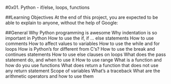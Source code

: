 #0x01. Python - if/else, loops, functions

##Learning Objectives
At the end of this project, you are expected to be able to explain to anyone, without the help of Google:

##General
	Why Python programming is awesome
	Why indentation is so important in Python
	How to use the if, if ... else statements
	How to use comments
	How to affect values to variables
	How to use the while and for loops
	How is Python’s for different from C‘s?
	How to use the break and continues statements
	How to use else clauses on loops
	What does the pass statement do, and when to use it
	How to use range
	What is a function and how do you use functions
	What does return a function that does not use any return statement
	Scope of variables
	What’s a traceback
	What are the arithmetic operators and how to use them
